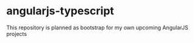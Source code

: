 angularjs-typescript
====================

This repository is planned as bootstrap for my own upcoming AngularJS projects
